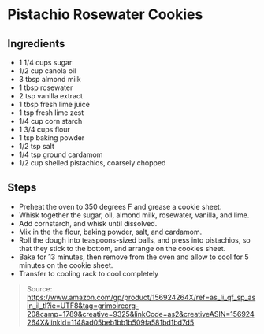 # Pistachio Rosewater Cookies


## Ingredients

 - 1 1/4 cups sugar
 - 1/2 cup canola oil
 - 3 tbsp almond milk
 - 1 tbsp rosewater
 - 2 tsp vanilla extract
 - 1 tbsp fresh lime juice
 - 1 tsp fresh lime zest
 - 1/4 cup corn starch
 - 1 3/4 cups flour
 - 1 tsp baking powder
 - 1/2 tsp salt
 - 1/4 tsp ground cardamom
 - 1/2 cup shelled pistachios, coarsely chopped

## Steps

 - Preheat the oven to 350 degrees F and grease a cookie sheet.
 - Whisk together the sugar, oil, almond milk, rosewater, vanilla, and lime.
 - Add cornstarch, and whisk until dissolved.
 - Mix in the the flour, baking powder, salt, and cardamom.
 - Roll the dough into teaspoons-sized balls, and press into pistachios, so that they stick to the bottom, and arrange on the cookies sheet.
 - Bake for 13 minutes, then remove from the oven and allow to cool for 5 minutes on the cookie sheet.
 - Transfer to cooling rack to cool completely

> Source: https://www.amazon.com/gp/product/156924264X/ref=as_li_qf_sp_asin_il_tl?ie=UTF8&tag=grimoireorg-20&camp=1789&creative=9325&linkCode=as2&creativeASIN=156924264X&linkId=1148ad05beb1bb1b509fa581bd1bd7d5
